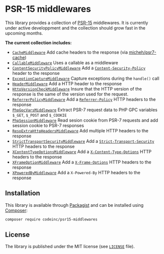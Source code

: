 # PSR-15 middlewares 

This library provides a collection of [PSR-15](https://www.php-fig.org/psr/psr-15/) middlewares. It is currently under active developpment and the collection should grow fast in the upcoming months.

**The current collection includes:** 
* [`CacheMiddleware`](src/CacheMiddleware.php) Add cache headers to the response (via [micheh/psr7-cache](https://packagist.org/packages/micheh/psr7-cache))
* [`CallableMiddleware`](src/CallableMiddleware.php) Uses a callable as a middleware 
* [`ContentSecurityPolicyMiddleware`](src/ContentSecurityPolicyMiddleware.php) Add a [`Content-Security-Policy`](https://developer.mozilla.org/en-US/docs/Web/HTTP/Headers/Content-Security-Policy) header to the response
* [`ExceptionCaptureMiddleware`](src/ExceptionCaptureMiddleware.php) Capture exceptions during the `handle()` call
* [`HeaderMiddleware`](src/HttpHeaderMiddleware.php) Add a HTTP header to the response
* [`HttpVersionCheckMiddleware`](src/HttpVersionCheckMiddleware.php) Insure that the HTTP version of the response is the same of the version used for the request.
* [`ReferrerPolicyMiddleware`](src/ReferrerPolicyMiddleware.php) Add a [`Referrer-Policy`](https://developer.mozilla.org/en-US/docs/Web/HTTP/Headers/Referrer-Policy) HTTP headers to the response
* [`PhpGpcVarsMiddleware`](src/PhpGpcVarsMiddleware.php) Extract PSR-7 request data to PHP GPC variables `$_GET`, `$_POST` and `$_COOKIE`
* [`PhpSessionMiddleware`](src/PhpSessionMiddleware.php) Read sesion cookie from PSR-7 requests and add session cookie to PSR-7 responses
* [`RespExtraHttpHeadersMiddleware`](src/RespExtraHttpHeadersMiddleware.php) Add multiple HTTP headers to the response
* [`StrictTransportSecurityMiddleware`](src/StrictTransportSecurityMiddleware.php) Add a [`Strict-Transport-Security`](https://developer.mozilla.org/en-US/docs/Web/HTTP/Headers/Strict-Transport-Security) HTTP headers to the response
* [`XContentTypeOptionsMiddleware`](src/ContentTypeOptionsMiddleware.php) Add a [`X-Content-Type-Options`](https://developer.mozilla.org/en-US/docs/Web/HTTP/Headers/X-Content-Type-Options) HTTP headers to the response
* [`XFrameOptionMiddleware`](src/FrameOptionsMiddleware.php) Add a [`X-Frame-Options`](https://developer.mozilla.org/en-US/docs/Web/HTTP/Headers/X-Frame-Options) HTTP headers to the response
* [`XPoweredByMiddleware`](src/XPoweredByMiddleware.php) Add a `X-Powered-By` HTTP headers to the response


## Installation

This library is available through [Packagist](https://packagist.org/packages/codeinc/psr15-middlewares) and can be installed using [Composer](https://getcomposer.org/): 

```bash
composer require codeinc/psr15-middlewares
```

## License

The library is published under the MIT license (see [`LICENSE`](LICENSE) file).